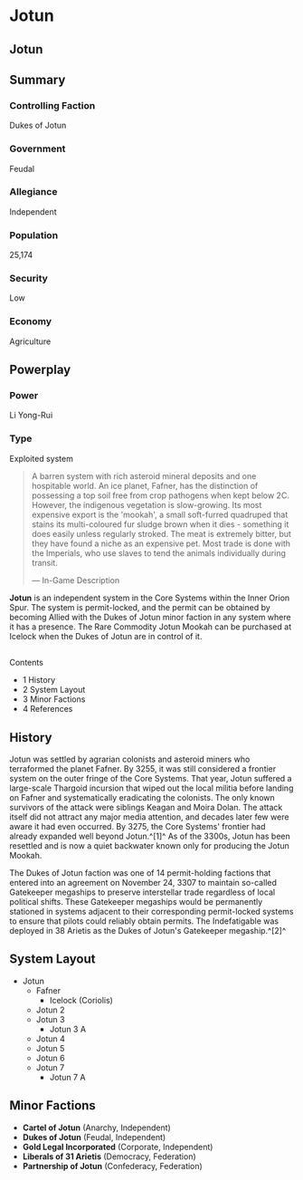# Jotun
## Jotun

		

## Summary

### Controlling Faction

Dukes of Jotun

### Government

Feudal

### Allegiance

Independent

### Population

25,174

### Security

Low

### Economy

Agriculture

## Powerplay

### Power

Li Yong-Rui

### Type

Exploited system

> 
> 
> A barren system with rich asteroid mineral deposits and one hospitable world. An ice planet, Fafner, has the distinction of possessing a top soil free from crop pathogens when kept below 2C. However, the indigenous vegetation is slow-growing. Its most expensive export is the 'mookah', a small soft-furred quadruped that stains its multi-coloured fur sludge brown when it dies - something it does easily unless regularly stroked. The meat is extremely bitter, but they have found a niche as an expensive pet. Most trade is done with the Imperials, who use slaves to tend the animals individually during transit.
> 
> 
> — In-Game Description
> 

**Jotun** is an independent system in the Core Systems within the Inner Orion Spur. The system is permit-locked, and the permit can be obtained by becoming Allied with the Dukes of Jotun minor faction in any system where it has a presence. The Rare Commodity Jotun Mookah can be purchased at Icelock when the Dukes of Jotun are in control of it.

## 

Contents

- 1 History
- 2 System Layout
- 3 Minor Factions
- 4 References

## History

Jotun was settled by agrarian colonists and asteroid miners who terraformed the planet Fafner. By 3255, it was still considered a frontier system on the outer fringe of the Core Systems. That year, Jotun suffered a large-scale Thargoid incursion that wiped out the local militia before landing on Fafner and systematically eradicating the colonists. The only known survivors of the attack were siblings Keagan and Moira Dolan. The attack itself did not attract any major media attention, and decades later few were aware it had even occurred. By 3275, the Core Systems' frontier had already expanded well beyond Jotun.^[1]^ As of the 3300s, Jotun has been resettled and is now a quiet backwater known only for producing the Jotun Mookah.

The Dukes of Jotun faction was one of 14 permit-holding factions that entered into an agreement on November 24, 3307 to maintain so-called Gatekeeper megaships to preserve interstellar trade regardless of local political shifts. These Gatekeeper megaships would be permanently stationed in systems adjacent to their corresponding permit-locked systems to ensure that pilots could reliably obtain permits. The Indefatigable was deployed in 38 Arietis as the Dukes of Jotun's Gatekeeper megaship.^[2]^

## System Layout

- Jotun
    - Fafner
        - Icelock (Coriolis)
    - Jotun 2
    - Jotun 3
        - Jotun 3 A
    - Jotun 4
    - Jotun 5
    - Jotun 6
    - Jotun 7
        - Jotun 7 A

## Minor Factions

- **Cartel of Jotun** (Anarchy, Independent)
- **Dukes of Jotun** (Feudal, Independent)
- **Gold Legal Incorporated** (Corporate, Independent)
- **Liberals of 31 Arietis** (Democracy, Federation)
- **Partnership of Jotun** (Confederacy, Federation)
